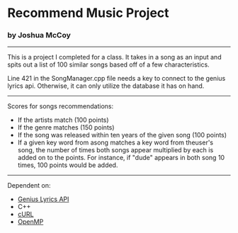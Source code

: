 # Recommend Music Project

### by Joshua McCoy

-------

This is a project I completed for a class. It takes in a song as an input and spits out a list of 100 similar songs based off of a few characteristics.

Line 421 in the SongManager.cpp file needs a key to connect to the genius lyrics api. Otherwise, it can only utilize the database it has on hand.


------
Scores for songs recommendations:
- If the artists match (100 points)
- If the genre matches (150 points)
- If the song was released within ten years of the given song (100 points)
- If a given key word from asong matches a key word from theuser's song, the number of times both songs appear multiplied by each is added on to the points. For instance, if "dude" appears in both song 10 times, 100 points would be added.


------
Dependent on:

- [Genius Lyrics API](https://rapidapi.com/Glavier/api/genius-song-lyrics1/)
- C++
- [cURL](https://stackoverflow.com/questions/22834233/ubuntu-include-curl-curl-h-no-such-file-or-directory)
- [OpenMP](https://www.openmp.org/)
